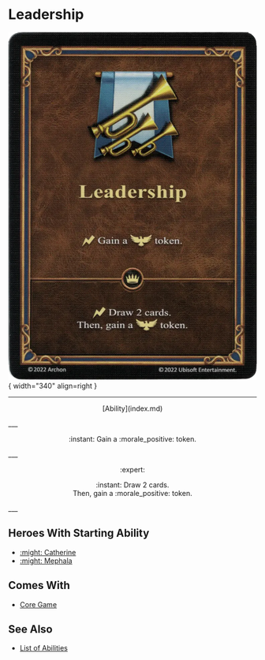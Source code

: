 # Leadership

![Leadership](../assets/abilities-leadership.webp){ width="340" align=right }

___
<p style="text-align: center;" markdown>[Ability](index.md)</p>
___
<p style="text-align: center;" markdown>:instant: Gain a :morale_positive: token.</p>
___
<p style="text-align: center;" markdown> :expert: </p>

<p style="text-align: center;" markdown>:instant: Draw 2 cards.<br>Then, gain a :morale_positive: token.</p>
___


## Heroes With Starting Ability

- [:might: Catherine](../heroes/catherine.md)
- [:might: Mephala](../heroes/mephala.md)


## Comes With

- [Core Game](../content.md)


## See Also

- [List of Abilities](index.md)
